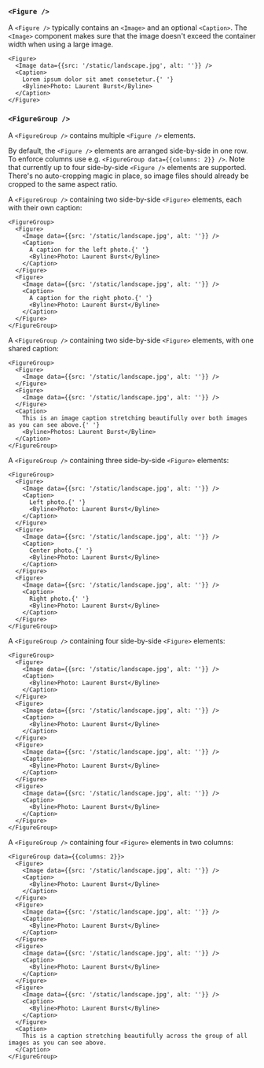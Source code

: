 ### `<Figure />`

A `<Figure />` typically contains an `<Image>` and an optional `<Caption>`. The `<Image>` component makes sure that the image doesn't exceed the container width when using a large image.


```react
<Figure>
  <Image data={{src: '/static/landscape.jpg', alt: ''}} />
  <Caption>
    Lorem ipsum dolor sit amet consetetur.{' '}
    <Byline>Photo: Laurent Burst</Byline>
  </Caption>
</Figure>
```

### `<FigureGroup />`

A `<FigureGroup />` contains multiple `<Figure />` elements.

By default, the `<Figure />` elements are arranged side-by-side in one row. To enforce columns use e.g. `<FigureGroup data={{columns: 2}} />`. Note that currently up to four side-by-side `<Figure />` elements are supported. There's no auto-cropping magic in place, so image files should already be cropped to the same aspect ratio.

A `<FigureGroup />` containing two side-by-side `<Figure>` elements, each with their own caption:

```react
<FigureGroup>
  <Figure>
    <Image data={{src: '/static/landscape.jpg', alt: ''}} />
    <Caption>
      A caption for the left photo.{' '}
      <Byline>Photo: Laurent Burst</Byline>
    </Caption>
  </Figure>
  <Figure>
    <Image data={{src: '/static/landscape.jpg', alt: ''}} />
    <Caption>
      A caption for the right photo.{' '}
      <Byline>Photo: Laurent Burst</Byline>
    </Caption>
  </Figure>
</FigureGroup>
```

A `<FigureGroup />` containing two side-by-side `<Figure>` elements, with one shared caption:
```react
<FigureGroup>
  <Figure>
    <Image data={{src: '/static/landscape.jpg', alt: ''}} />
  </Figure>
  <Figure>
    <Image data={{src: '/static/landscape.jpg', alt: ''}} />
  </Figure>
  <Caption>
    This is an image caption stretching beautifully over both images as you can see above.{' '}
    <Byline>Photos: Laurent Burst</Byline>
  </Caption>
</FigureGroup>
```

A `<FigureGroup />` containing three side-by-side `<Figure>` elements:
```react
<FigureGroup>
  <Figure>
    <Image data={{src: '/static/landscape.jpg', alt: ''}} />
    <Caption>
      Left photo.{' '}
      <Byline>Photo: Laurent Burst</Byline>
    </Caption>
  </Figure>
  <Figure>
    <Image data={{src: '/static/landscape.jpg', alt: ''}} />
    <Caption>
      Center photo.{' '}
      <Byline>Photo: Laurent Burst</Byline>
    </Caption>
  </Figure>
  <Figure>
    <Image data={{src: '/static/landscape.jpg', alt: ''}} />
    <Caption>
      Right photo.{' '}
      <Byline>Photo: Laurent Burst</Byline>
    </Caption>
  </Figure>
</FigureGroup>
```

A `<FigureGroup />` containing four side-by-side `<Figure>` elements:
```react
<FigureGroup>
  <Figure>
    <Image data={{src: '/static/landscape.jpg', alt: ''}} />
    <Caption>
      <Byline>Photo: Laurent Burst</Byline>
    </Caption>
  </Figure>
  <Figure>
    <Image data={{src: '/static/landscape.jpg', alt: ''}} />
    <Caption>
      <Byline>Photo: Laurent Burst</Byline>
    </Caption>
  </Figure>
  <Figure>
    <Image data={{src: '/static/landscape.jpg', alt: ''}} />
    <Caption>
      <Byline>Photo: Laurent Burst</Byline>
    </Caption>
  </Figure>
  <Figure>
    <Image data={{src: '/static/landscape.jpg', alt: ''}} />
    <Caption>
      <Byline>Photo: Laurent Burst</Byline>
    </Caption>
  </Figure>
</FigureGroup>
```

A `<FigureGroup />` containing four `<Figure>` elements in two columns:
```react
<FigureGroup data={{columns: 2}}>
  <Figure>
    <Image data={{src: '/static/landscape.jpg', alt: ''}} />
    <Caption>
      <Byline>Photo: Laurent Burst</Byline>
    </Caption>
  </Figure>
  <Figure>
    <Image data={{src: '/static/landscape.jpg', alt: ''}} />
    <Caption>
      <Byline>Photo: Laurent Burst</Byline>
    </Caption>
  </Figure>
  <Figure>
    <Image data={{src: '/static/landscape.jpg', alt: ''}} />
    <Caption>
      <Byline>Photo: Laurent Burst</Byline>
    </Caption>
  </Figure>
  <Figure>
    <Image data={{src: '/static/landscape.jpg', alt: ''}} />
    <Caption>
      <Byline>Photo: Laurent Burst</Byline>
    </Caption>
  </Figure>
  <Caption>
    This is a caption stretching beautifully across the group of all images as you can see above.
  </Caption>
</FigureGroup>
```
